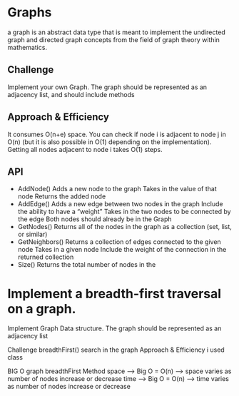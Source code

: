 # Graphs
 a graph is an abstract data type that is meant to implement the undirected graph and directed graph concepts from the field of graph theory within mathematics.
## Challenge
 Implement your own Graph. The graph should be represented as an adjacency list, and should include methods

## Approach & Efficiency
It consumes O(n+e) space.
You can check if node i is adjacent to node j in O(n) (but it is also possible in O(1) depending on the implementation).
Getting all nodes adjacent to node i takes O(1) steps.
## API
- AddNode()
 Adds a new node to the graph
 Takes in the value of that node
 Returns the added node
- AddEdge()
 Adds a new edge between two nodes in the graph
 Include the ability to have a “weight”
 Takes in the two nodes to be connected by the edge
 Both nodes should already be in the Graph
- GetNodes()
 Returns all of the nodes in the graph as a collection (set, list, or similar)
- GetNeighbors()
 Returns a collection of edges connected to the given node
 Takes in a given node
 Include the weight of the connection in the returned collection
- Size()
 Returns the total number of nodes in the 
 


# Implement a breadth-first traversal on a graph.
Implement Graph Data structure. The graph should be represented as an adjacency list

Challenge
breadthFirst() search in the graph
Approach & Efficiency
i used class

BIG O
graph
breadthFirst Method
space --> Big O = O(n) --> space varies as number of nodes increase or decrease
time --> Big O = O(n) --> time varies as number of nodes increase or decrease
